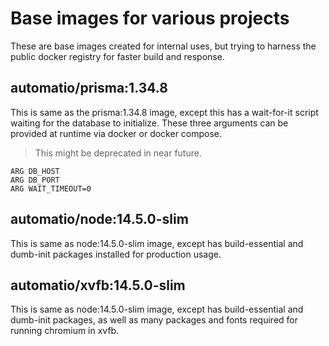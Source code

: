 # Base images for various projects

These are base images created for internal uses, but trying to harness the public docker registry for faster build and response.

## automatio/prisma:1.34.8

This is same as the prisma:1.34.8 image, except this has a wait-for-it script waiting for the database to initialize. These three arguments can be provided at runtime via docker or docker compose.

> This might be deprecated in near future.

```
ARG DB_HOST
ARG DB_PORT
ARG WAIT_TIMEOUT=0
```

## automatio/node:14.5.0-slim

This is same as node:14.5.0-slim image, except has build-essential and dumb-init packages installed for production usage.


## automatio/xvfb:14.5.0-slim

This is same as node:14.5.0-slim image, except has build-essential and dumb-init packages, as well as many packages and fonts required for running chromium in xvfb.